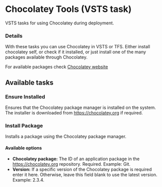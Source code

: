 # Chocolatey Tools (VSTS task)

VSTS tasks for using Chocolatey during deployment.

### Details
With these tasks you can use Chocolatey in VSTS or TFS. Either install chocolatey self, or check if it installed, or just
install one of the many packages available through Chocolatey.

For available packages check [Chocolatey website](https://chocolatey.org/)


## Available tasks
### Ensure Installed 
Ensures that the Chocolatey package manager is installed on the system. The installer is downloaded from https://chocolatey.org if required.

### Install Package
Installs a package using the Chocolatey package manager.

#### Available options
* **Chocolatey package:** The ID of an application package in the https://chocolatey.org repository. Required. Example: Git.
* **Version:** If a specific version of the Chocolatey package is required enter it here. Otherwise, leave this field blank to use the latest version. Example: 2.3.4.
